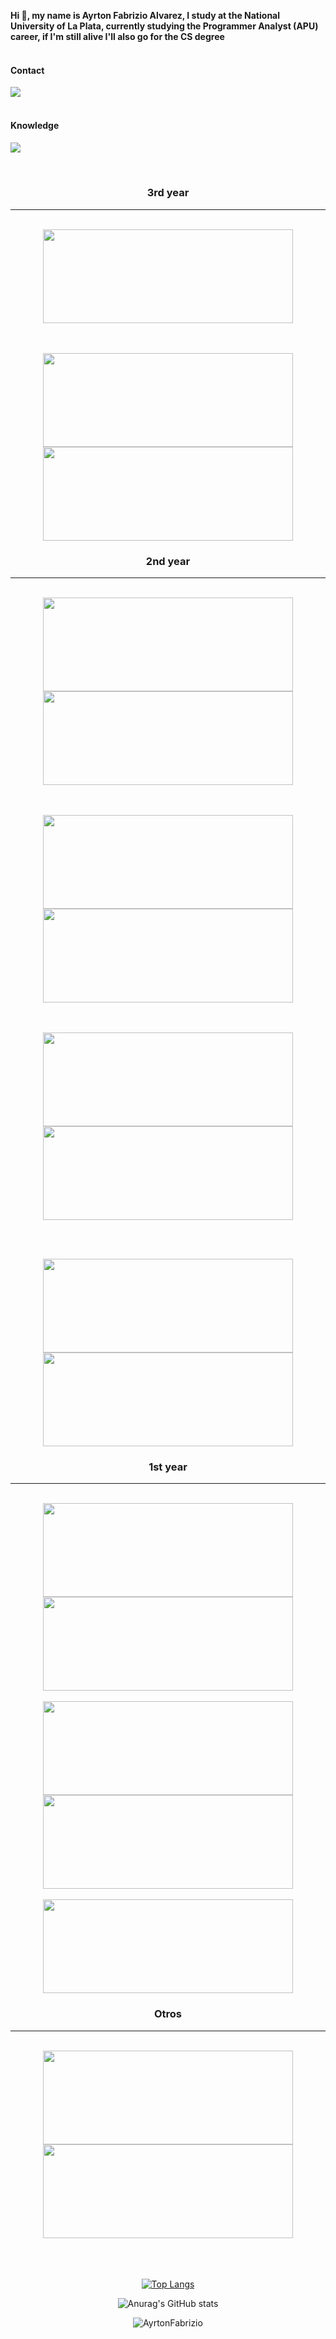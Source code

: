 **Hi :wave:, my name is Ayrton Fabrizio Alvarez, I study at the National University of La Plata, currently studying the Programmer Analyst (APU) career, if I'm still alive I'll also go for the CS degree**
<br><br>
#### Contact
<a href="https://www.linkedin.com/in/ayrtonfabrizioalvarez/">
    <img src="https://img.shields.io/badge/linkedin-%230077B5.svg?&style=for-the-badge&logo=linkedin&logoColor=white" />
</a>
<br><br>
<h4 width="300"> Knowledge <h4/>
<p>
  <a href="https://github.com/AyrtonFabrizioAlvarez">
    <img src="https://skillicons.dev/icons?i=java,python,js,git,html,css&theme=dark" />
  </a>
</p>
<br>

<h3 align="center"><strong>3rd year</strong></h3>
<hr>
<br>
<div align="center">
<a href="https://github.com/AyrtonFabrizioAlvarez/Conceptos-y-Paradigmas-de-Lenguajes-de-Programacion">
  <img height="150" width="400" src="https://github-readme-stats.vercel.app/api/pin/?username=AyrtonFabrizioAlvarez&repo=Conceptos-y-Paradigmas-de-Lenguajes-de-Programacion&theme=github_dark" />
</a>

    
<br><br>
<a href="https://github.com/AyrtonFabrizioAlvarez/OO2">
  <img height="150" width="400" src="https://github-readme-stats.vercel.app/api/pin/?username=AyrtonFabrizioAlvarez&repo=OO2&theme=github_dark" />
</a>
<a href="https://github.com/AyrtonFabrizioAlvarez/Ingenieria-de-Software-2">
  <img height="150" width="400" src="https://github-readme-stats.vercel.app/api/pin/?username=AyrtonFabrizioAlvarez&repo=Ingenieria-de-Software-2&theme=github_dark" /> 
</a>

<h3 align="center"><strong>2nd year</strong></h3>
<hr>
<br>
<div align="center">
<a href="https://github.com/AyrtonFabrizioAlvarez/OO1">
  <img height="150" width="400" src="https://github-readme-stats.vercel.app/api/pin/?username=AyrtonFabrizioAlvarez&repo=OO1&theme=github_dark" />
</a>
<a href="https://github.com/AyrtonFabrizioAlvarez/Dise-o-de-Bases-de-Datos">
  <img height="150" width="400" src="https://github-readme-stats.vercel.app/api/pin/?username=AyrtonFabrizioAlvarez&repo=Dise-o-de-Bases-de-Datos&theme=github_dark" /> 
</a>
    
<br><br>
<a href="https://github.com/AyrtonFabrizioAlvarez/Introduccion-a-los-Sistemas-Operativos">
  <img height="150" width="400" src="https://github-readme-stats.vercel.app/api/pin/?username=AyrtonFabrizioAlvarez&repo=Introduccion-a-los-Sistemas-Operativos&theme=github_dark" />
</a>
<a href="https://github.com/AyrtonFabrizioAlvarez/Ingenieria-de-Software-1">
  <img height="150" width="400" src="https://github-readme-stats.vercel.app/api/pin/?username=AyrtonFabrizioAlvarez&repo=Ingenieria-de-Software-1&theme=github_dark" /> 
</a>
    
<br><br>
<a href="https://github.com/AyrtonFabrizioAlvarez/Seminario-Python">
  <img height="150" width="400" src="https://github-readme-stats.vercel.app/api/pin/?username=AyrtonFabrizioAlvarez&repo=Seminario-Python&theme=github_dark" />
</a>
<a href="https://github.com/AyrtonFabrizioAlvarez/unlp_image">
  <img height="150" width="400" src="https://github-readme-stats.vercel.app/api/pin/?username=AyrtonFabrizioAlvarez&repo=unlp_image&theme=github_dark" /> 
</a>
    
<br><br>
    
<a href="https://github.com/AyrtonFabrizioAlvarez/Algoritmos-y-Estructuras-de-Datos-AyED-">
  <img height="150" width="400" src="https://github-readme-stats.vercel.app/api/pin/?username=AyrtonFabrizioAlvarez&repo=Algoritmos-y-Estructuras-de-Datos-AyED-&theme=github_dark" />
</a>
<a href="https://github.com/AyrtonFabrizioAlvarez/Fundamentos-de-Organizacion-de-Datos">
  <img height="150" width="400" src="https://github-readme-stats.vercel.app/api/pin/?username=AyrtonFabrizioAlvarez&repo=Fundamentos-de-Organizacion-de-Datos&theme=github_dark" /> 
</a>
<div/>


<h3 align="center"><strong>1st year</strong></h3>
<hr>
<br>
<div align="center">
<a href="https://github.com/AyrtonFabrizioAlvarez/Programacion-Concurrente">
  <img height="150" width="400" src="https://github-readme-stats.vercel.app/api/pin/?username=AyrtonFabrizioAlvarez&repo=Programacion-Concurrente&theme=github_dark" />
</a>
<a href="https://github.com/AyrtonFabrizioAlvarez/Programacion-Orientada-Objetos">
  <img height="150" width="400" src="https://github-readme-stats.vercel.app/api/pin/?username=AyrtonFabrizioAlvarez&repo=Programacion-Orientada-Objetos&theme=github_dark" />
</a>
<br><br>
<a href="https://github.com/AyrtonFabrizioAlvarez/Programacion-Imperativa-">
  <img height="150" width="400" src="https://github-readme-stats.vercel.app/api/pin/?username=AyrtonFabrizioAlvarez&repo=Programacion-Imperativa-&theme=github_dark" />
</a>
<a href="https://github.com/AyrtonFabrizioAlvarez/Conceptos-De-Algoritmos-Datos-y-Programas">
  <img height="150" width="400" src="https://github-readme-stats.vercel.app/api/pin/?username=AyrtonFabrizioAlvarez&repo=Conceptos-De-Algoritmos-Datos-y-Programas&theme=github_dark" />
</a>
<br><br>
<a href="https://github.com/AyrtonFabrizioAlvarez/Lenguaje-Ensamblador">
  <img height="150" width="400" src="https://github-readme-stats.vercel.app/api/pin/?username=AyrtonFabrizioAlvarez&repo=Lenguaje-Ensamblador&theme=github_dark" />
</a>
<div/>

<h3 align="center"><strong>Otros</strong></h3>
<hr>
<br>
<a href="https://github.com/AyrtonFabrizioAlvarez/Currency-Converter">
  <img height="150" width="400" src="https://github-readme-stats.vercel.app/api/pin/?username=AyrtonFabrizioAlvarez&repo=Currency-Converter&theme=github_dark" />
</a>
<a href="https://github.com/AyrtonFabrizioAlvarez/chatGpt-App-de-Consola">
  <img height="150" width="400" src="https://github-readme-stats.vercel.app/api/pin/?username=AyrtonFabrizioAlvarez&repo=chatGpt-App-de-Consola&theme=github_dark" />
</a>
<br><br><br><br>

[![Top Langs](https://github-readme-stats.vercel.app/api/top-langs/?username=AyrtonFabrizioAlvarez&theme=github_dark&layout=compact&langs_count=8)](https://github.com/anuraghazra/github-readme-stats)


![Anurag's GitHub stats](https://github-readme-stats.vercel.app/api?username=AyrtonFabrizioAlvarez&show_icons=true&theme=github_dark&hide=prs,contribs)
    
<p><img align="center" src="https://github-readme-streak-stats.herokuapp.com/?user=AyrtonFabrizioAlvarez&theme=github_dark" alt="AyrtonFabrizio" /></p>


